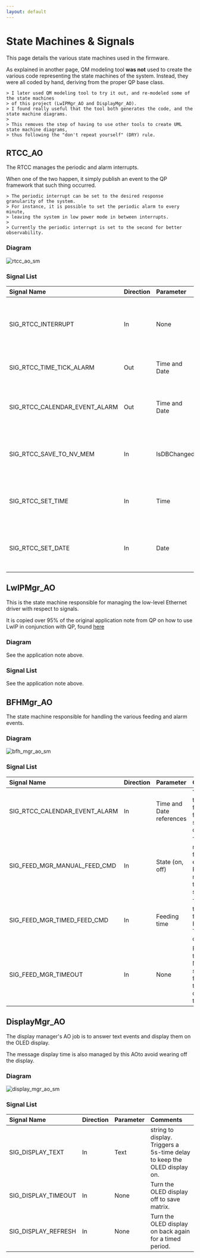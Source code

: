 ```yaml
---
layout: default
---
```


# State Machines & Signals

This page details the various state machines used in the firmware.

As explained in another page, QM modeling tool __was not__ used to create the various code representing the 
state machines of the system. Instead, they were all coded by hand, deriving from the proper QP base class.

    > I later used QM modeling tool to try it out, and re-modeled some of the state machines
    > of this project (LwIPMgr_AO and DisplayMgr_AO).
    > I found really useful that the tool both generates the code, and the state machine diagrams.
    > 
    > This removes the step of having to use other tools to create UML state machine diagrams,
    > thus following the "don't repeat yourself" (DRY) rule.
 
## RTCC_AO
 
The RTCC manages the periodic and alarm interrupts.
 
When one of the two happen, it simply publish an event to the QP framework that such thing occurred.

    > The periodic interrupt can be set to the desired response granularity of the system.
    > For instance, it is possible to set the periodic alarm to every minute,
    > leaving the system in low power mode in between interrupts.
    >
    > Currently the periodic interrupt is set to the second for better observability.

### Diagram

![rtcc_ao_sm](./images/rtcc_ao_state_machine.png)

### Signal List


| Signal Name | Direction | Parameter | Comments |
|:------------|:----------|:----------|:---------|
| SIG_RTCC_INTERRUPT | In | None | Generated by RTCC. Two alarm sources: Time base tick. Calendar event alarm. | 
| SIG_RTCC_TIME_TICK_ALARM | Out | Time and Date | Signals newest time and date (and temperature?) |
| SIG_RTCC_CALENDAR_EVENT_ALARM | Out | Time and Date | Signals a calendar event occured, at given Time and Date. |
| SIG_RTCC_SAVE_TO_NV_MEM | In | IsDBChanged | Used to update the whole DB into the NV memory (RAM). |
| SIG_RTCC_SET_TIME | In | Time | Sets new time to set the RTCC to. Triggers new calendar event alarm. |
| SIG_RTCC_SET_DATE | In | Date | Sets new date to set the RTCC to. Triggers new calendar event alarm. |

## LwIPMgr_AO
 
This is the state machine responsible for managing the low-level Ethernet driver with respect to signals.
 
It is copied over 95% of the original application note from QP on how to use LwIP in conjunction with QP,
found [here](https://www.state-machine.com/doc/AN_QP_and_lwIP.pdf)
 
### Diagram
 
See the application note above.

### Signal List

See the application note above.

## BFHMgr_AO

The state machine responsible for handling the various feeding and alarm events.

### Diagram

![bfh_mgr_ao_sm](./images/bfh_manager_ao_state_machine.png)

### Signal List

| Signal Name | Direction | Parameter | Comments |
|:------------|:----------|:----------|:---------|
| SIG_RTCC_CALENDAR_EVENT_ALARM | In | Time and Date references | Triggers a timed feeding, from scheduled calendar. |
| SIG_FEED_MGR_MANUAL_FEED_CMD | In | State (on, off) | Triggers a manual feeding, or exit of it. From manual toggle sensor pad. |
| SIG_FEED_MGR_TIMED_FEED_CMD | In | Feeding time | Triggers a timed feeding. From Pet Touch Pad or other. |
| SIG_FEED_MGR_TIMEOUT | In | None | Feeding timeout, Maximum security feeding timeout or debouncing timeout. |

## DisplayMgr_AO

The display manager's AO job is to answer text events and display them on the OLED display.

The message display time is also managed by this AOto avoid wearing off the display.

### Diagram

![display_mgr_ao_sm](./images/display_manager_ao_state_machine.png)

### Signal List

| Signal Name | Direction | Parameter | Comments |
|:------------|:----------|:----------|:---------|
| SIG_DISPLAY_TEXT | In | Text | string to display. Triggers a 5s-time delay to keep the OLED display on. |
| SIG_DISPLAY_TIMEOUT | In | None | Turn the OLED display off to save matrix. |
| SIG_DISPLAY_REFRESH | In | None | Turn the OLED display on back again for a timed period. |
